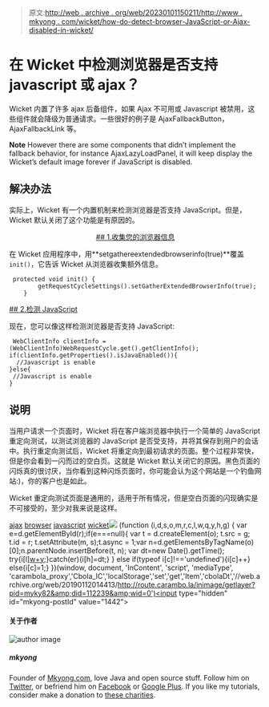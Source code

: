 > 原文:[http://web . archive . org/web/20230101150211/http://www . mkyong . com/wicket/how-do-detect-browser-JavaScript-or-Ajax-disabled-in-wicket/](http://web.archive.org/web/20230101150211/http://www.mkyong.com/wicket/how-do-detect-browser-javascript-or-ajax-disabled-in-wicket/)

# 在 Wicket 中检测浏览器是否支持 javascript 或 ajax？

Wicket 内置了许多 ajax 后备组件，如果 Ajax 不可用或 Javascript 被禁用，这些组件就会降级为普通请求。一些很好的例子是 AjaxFallbackButton，AjaxFallbackLink 等。

**Note**
However there are some components that didn’t implement the fallback behavior, for instance AjaxLazyLoadPanel, it will keep display the Wicket’s default image forever if JavaScript is disabled.

## 解决办法

实际上，Wicket 有一个内置机制来检测浏览器是否支持 JavaScript。但是，Wicket 默认关闭了这个功能是有原因的。

 <ins class="adsbygoogle" style="display:block; text-align:center;" data-ad-format="fluid" data-ad-layout="in-article" data-ad-client="ca-pub-2836379775501347" data-ad-slot="6894224149">## 1.收集您的浏览器信息

在 Wicket 应用程序中，用**setgathereextendedbrowserinfo(true)**覆盖`init()`，它告诉 Wicket 从浏览器收集额外信息。

```
 protected void init() {		
		getRequestCycleSettings().setGatherExtendedBrowserInfo(true);
	} 
```

 <ins class="adsbygoogle" style="display:block" data-ad-client="ca-pub-2836379775501347" data-ad-slot="8821506761" data-ad-format="auto" data-ad-region="mkyongregion">## 2.检测 JavaScript

现在，您可以像这样检测浏览器是否支持 JavaScript:

```
 WebClientInfo clientInfo = (WebClientInfo)WebRequestCycle.get().getClientInfo();
if(clientInfo.getProperties().isJavaEnabled()){
  //Javascript is enable
}else{
 //Javascript is enable
} 
```

## 说明

当用户请求一个页面时，Wicket 将在客户端浏览器中执行一个简单的 JavaScript 重定向测试，以测试浏览器的 JavaScript 是否受支持，并将其保存到用户的会话中。执行重定向测试后，Wicket 将重定向到最初请求的页面。整个过程非常快，但是你会看到一闪而过的空白页。这就是 Wicket 默认关闭它的原因。黑色页面的闪烁真的很讨厌，当你看到这种闪烁页面时，你可能会认为这个网站是一个钓鱼网站:)，你的客户也是如此。

Wicket 重定向测试页面是通用的，适用于所有情况，但是空白页面的闪现确实是不可接受的，至少对我来说是这样。

[ajax](http://web.archive.org/web/20190112014413/http://www.mkyong.com/tag/ajax/) [browser](http://web.archive.org/web/20190112014413/http://www.mkyong.com/tag/browser/) [javascript](http://web.archive.org/web/20190112014413/http://www.mkyong.com/tag/javascript/) [wicket](http://web.archive.org/web/20190112014413/http://www.mkyong.com/tag/wicket/)</ins></ins>![](../Images/1a9cad1aa0c991da694ed2d2c14bff4a.png) (function (i,d,s,o,m,r,c,l,w,q,y,h,g) { var e=d.getElementById(r);if(e===null){ var t = d.createElement(o); t.src = g; t.id = r; t.setAttribute(m, s);t.async = 1;var n=d.getElementsByTagName(o)[0];n.parentNode.insertBefore(t, n); var dt=new Date().getTime(); try{i[l][w+y](h,i[l][q+y](h)+'&amp;'+dt);}catch(er){i[h]=dt;} } else if(typeof i[c]!=='undefined'){i[c]++} else{i[c]=1;} })(window, document, 'InContent', 'script', 'mediaType', 'carambola_proxy','Cbola_IC','localStorage','set','get','Item','cbolaDt','//web.archive.org/web/20190112014413/http://route.carambo.la/inimage/getlayer?pid=myky82&amp;did=112239&amp;wid=0')<input type="hidden" id="mkyong-postId" value="1442">

#### 关于作者

![author image](../Images/1ef8d9fc6c8c4004725debd74565daf6.png)

##### mkyong

Founder of [Mkyong.com](http://web.archive.org/web/20190112014413/http://mkyong.com/), love Java and open source stuff. Follow him on [Twitter](http://web.archive.org/web/20190112014413/https://twitter.com/mkyong), or befriend him on [Facebook](http://web.archive.org/web/20190112014413/http://www.facebook.com/java.tutorial) or [Google Plus](http://web.archive.org/web/20190112014413/https://plus.google.com/110948163568945735692?rel=author). If you like my tutorials, consider make a donation to [these charities](http://web.archive.org/web/20190112014413/http://www.mkyong.com/blog/donate-to-charity/).
